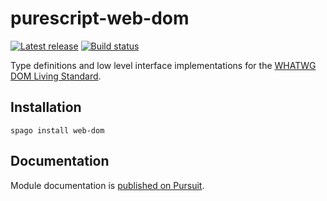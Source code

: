 # purescript-web-dom

[![Latest release](http://img.shields.io/github/release/purescript-web/purescript-web-dom.svg)](https://github.com/purescript-web/purescript-web-dom/releases)
[![Build status](https://travis-ci.org/purescript-web/purescript-web-dom.svg?branch=master)](https://travis-ci.org/purescript-web/purescript-web-dom)

Type definitions and low level interface implementations for the [WHATWG DOM Living Standard](https://dom.spec.whatwg.org/).

## Installation

```
spago install web-dom
```

## Documentation

Module documentation is [published on Pursuit](http://pursuit.purescript.org/packages/purescript-web-dom).
